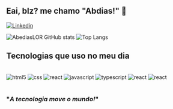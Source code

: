 ## Eai, blz? me chamo "Abdias!" 👋

[![Linkedin](https://img.shields.io/badge/LinkedIn-0077B5?style=for-the-badge&logo=linkedin&logoColor=white)](https://www.linkedin.com/in/abedias-ribeiro-2b33b426b)

![AbediasLOR GitHub stats](https://github-readme-stats.vercel.app/api?username=AbediasLOR&show_icons=true&theme=dracula)
![Top Langs](https://github-readme-stats.vercel.app/api/top-langs/?username=Abediaslor&hide_progress=true)

## Tecnologias que uso no meu dia

<div style="display: inline_block"><br/>
    <img align="center" alt="html5" src="https://img.shields.io/badge/HTML5-E34F26?style=for-the-badge&logo=html5&logoColor=white"></img>
    <img align="center" alt="css" src="https://img.shields.io/badge/CSS3-1572B6?style=for-the-badge&logo=css3&logoColor=white"></img>
     <img align="center" alt="react" src="https://img.shields.io/badge/figma-%23F24E1E.svg?style=for-the-badge&logo=figma&logoColor=white"></img>
    <img align="center" alt="javascript" src="https://img.shields.io/badge/JavaScript-F7DF1E?style=for-the-badge&logo=javascript&logoColor=black"></img> 
    <img align="center" alt="typescript" src="https://img.shields.io/badge/TypeScript-007ACC?style=for-the-badge&logo=typescript&logoColor=white"></img> 
    <img align="center" alt="react" src="https://img.shields.io/badge/React-20232A?style=for-the-badge&logo=react&logoColor=61DAFB"></img>
    <img align="center" alt="react" src="https://img.shields.io/badge/WordPress-%23117AC9.svg?style=for-the-badge&logo=WordPress&logoColor=white"></img>
</div><br/>

### "_A tecnologia move o mundo!_"
